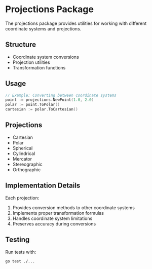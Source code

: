 # Projections Package

The projections package provides utilities for working with different coordinate systems and projections.

## Structure

- Coordinate system conversions
- Projection utilities
- Transformation functions

## Usage

```go
// Example: Converting between coordinate systems
point := projections.NewPoint(1.0, 2.0)
polar := point.ToPolar()
cartesian := polar.ToCartesian()
```

## Projections

- Cartesian
- Polar
- Spherical
- Cylindrical
- Mercator
- Stereographic
- Orthographic

## Implementation Details

Each projection:
1. Provides conversion methods to other coordinate systems
2. Implements proper transformation formulas
3. Handles coordinate system limitations
4. Preserves accuracy during conversions

## Testing

Run tests with:
```bash
go test ./...
``` 